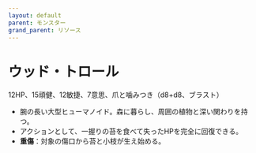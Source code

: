 ```yaml
---
layout: default
parent: モンスター
grand_parent: リソース
---
```


# ウッド・トロール

12HP、15頑健、12敏捷、7意思、爪と噛みつき（d8+d8、ブラスト）

- 腕の長い大型ヒューマノイド。森に暮らし、周囲の植物と深い関わりを持つ。
- アクションとして、一握りの苔を食べて失ったHPを完全に回復できる。
- **重傷**：対象の傷口から苔と小枝が生え始める。
